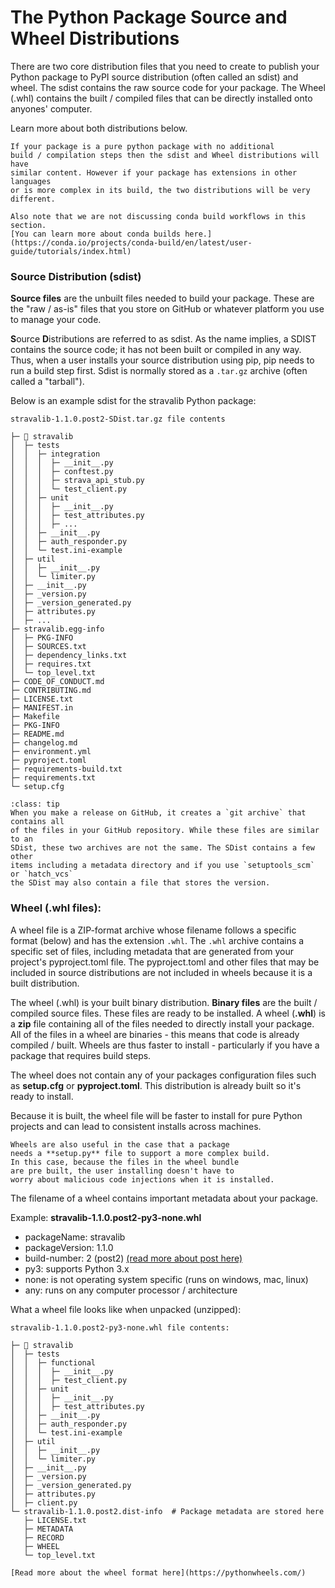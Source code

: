 # The Python Package Source and Wheel Distributions

There are two core distribution files
that you need to create to publish your Python package to
PyPI source distribution (often called an sdist) and wheel. The sdist contains the raw source
code for your package. The Wheel (.whl) contains the built / compiled files
that can be directly installed onto anyones' computer.

Learn more about both distributions below.

```{note}
If your package is a pure python package with no additional
build / compilation steps then the sdist and Wheel distributions will have
similar content. However if your package has extensions in other languages
or is more complex in its build, the two distributions will be very different.

Also note that we are not discussing conda build workflows in this section.
[You can learn more about conda builds here.](https://conda.io/projects/conda-build/en/latest/user-guide/tutorials/index.html)
```

### Source Distribution (sdist)

**Source files** are the unbuilt files needed to build your
package. These are the "raw / as-is" files that you store on GitHub or whatever
platform you use to manage your code.

**S**ource **D**istributions are referred to as sdist. As the name implies, a SDIST contains the source code; it has not been
built or compiled in any way. Thus, when a user installs your source
distribution using pip, pip needs to run a build step first. Sdist is normally stored as a `.tar.gz` archive (often called a "tarball").

Below is an example sdist for the stravalib Python package:

<!-- TODO: we should likely use a different pure python package with a src/ layout for
consistency -->

```
stravalib-1.1.0.post2-SDist.tar.gz file contents

├─ 📂 stravalib
│  ├─ tests
│  │  ├─ integration
│  │  │  ├─ __init__.py
│  │  │  ├─ conftest.py
│  │  │  ├─ strava_api_stub.py
│  │  │  └─ test_client.py
│  │  ├─ unit
│  │  │  ├─ __init__.py
│  │  │  ├─ test_attributes.py
│  │  │  ├─ ...
│  │  ├─ __init__.py
│  │  ├─ auth_responder.py
│  │  └─ test.ini-example
│  ├─ util
│  │  ├─ __init__.py
│  │  └─ limiter.py
│  ├─ __init__.py
│  ├─ _version.py
│  ├─ _version_generated.py
│  ├─ attributes.py
│  ├─ ...
├─ stravalib.egg-info
│  ├─ PKG-INFO
│  ├─ SOURCES.txt
│  ├─ dependency_links.txt
│  ├─ requires.txt
│  └─ top_level.txt
├─ CODE_OF_CONDUCT.md
├─ CONTRIBUTING.md
├─ LICENSE.txt
├─ MANIFEST.in
├─ Makefile
├─ PKG-INFO
├─ README.md
├─ changelog.md
├─ environment.yml
├─ pyproject.toml
├─ requirements-build.txt
├─ requirements.txt
└─ setup.cfg

```

```{admonition} GitHub archive vs SDist
:class: tip
When you make a release on GitHub, it creates a `git archive` that contains all
of the files in your GitHub repository. While these files are similar to an
SDist, these two archives are not the same. The SDist contains a few other
items including a metadata directory and if you use `setuptools_scm` or `hatch_vcs`
the SDist may also contain a file that stores the version.
```

<!--
* one of the benefits of wheel is pretty much avoiding setup.py which
has code mixed in. makes you more vulnerable to a code injection on install.

assuming this means if the package is already pre-built than setup.py isn't running anything on install because install is just moving files across to the machine to be run.

And having metadata separate allows someone to view the metadata without
running any python code as it's a machine and human readable format.

https://scikit-hep.org/developer/pep621
-->

### Wheel (.whl files):

A wheel file is a ZIP-format archive whose filename follows a specific format
(below) and has the extension `.whl`. The `.whl` archive contains a specific
set of files, including metadata that are generated from your project's
pyproject.toml file. The pyproject.toml and other files that may be included in
source distributions are not included in wheels because it is a built
distribution.

The wheel (.whl) is your built binary distribution. **Binary files** are the built / compiled source files. These files are ready to be installed. A wheel (**.whl**) is a **zip** file containing all of the files needed to directly install your package. All of the files in a wheel are binaries - this means that code is already compiled / built. Wheels are thus faster to install - particularly if you have a package that requires build steps.

The wheel does not contain any of your
packages configuration files such as **setup.cfg** or **pyproject.toml**. This
distribution is already built so it's ready to install.

Because it is built, the wheel file will be faster to install for pure Python
projects and can lead to consistent installs across machines.

<!-- TODO - i need to clarify this as i've gotten mixed feedback on the
real security issues with this IF the whl is already built and that file isn't
included what is the issue? i need more input here-->

```{tip}
Wheels are also useful in the case that a package
needs a **setup.py** file to support a more complex build.
In this case, because the files in the wheel bundle
are pre built, the user installing doesn't have to
worry about malicious code injections when it is installed.
```

The filename of a wheel contains important metadata about your package.

Example: **stravalib-1.1.0.post2-py3-none.whl**

- packageName: stravalib
- packageVersion: 1.1.0
- build-number: 2 (post2) [(read more about post here)](https://peps.python.org/pep-0440/#post-release-separators)
- py3: supports Python 3.x
- none: is not operating system specific (runs on windows, mac, linux)
- any: runs on any computer processor / architecture

What a wheel file looks like when unpacked (unzipped):

```
stravalib-1.1.0.post2-py3-none.whl file contents:

├─ 📂 stravalib
│  ├─ tests
│  │  ├─ functional
│  │  │  ├─ __init__.py
│  │  │  ├─ test_client.py
│  │  ├─ unit
│  │  │  ├─ __init__.py
│  │  │  ├─ test_attributes.py
│  │  ├─ __init__.py
│  │  ├─ auth_responder.py
│  │  └─ test.ini-example
│  ├─ util
│  │  ├─ __init__.py
│  │  └─ limiter.py
│  ├─ __init__.py
│  ├─ _version.py
│  ├─ _version_generated.py
│  ├─ attributes.py
│  ├─ client.py
└─ stravalib-1.1.0.post2.dist-info  # Package metadata are stored here
   ├─ LICENSE.txt
   ├─ METADATA
   ├─ RECORD
   ├─ WHEEL
   └─ top_level.txt

```

```{tip}
[Read more about the wheel format here](https://pythonwheels.com/)
```
